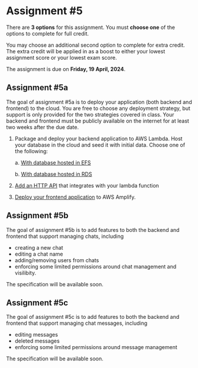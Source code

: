 # Assignment #5

There are **3 options** for this assignment. You must **choose one** of the options to
complete for full credit.

You may choose an additional second option to complete for extra credit. The extra credit
will be applied in as a boost to either your lowest assignment score or your lowest exam
score.

The assignment is due on **Friday, 19 April, 2024**.

## Assignment #5a

The goal of assignment #5a is to deploy your application (both backend and frontend) to
the cloud. You are free to choose any deployment strategy, but support is only provided
for the two strategies covered in class. Your backend and frontend must be publicly
available on the internet for at least two weeks after the due date.

1. Package and deploy your backend application to AWS Lambda. Host your database in the 
   cloud and seed it with initial data. Choose one of the following:
   
    a. [With database hosted in EFS](./lambda_with_efs.md)
   
    b. [With database hosted in RDS](./lambda_with_rds.md)
   
4. [Add an HTTP API](./api_gateway.md) that integrates with your lambda function
5. [Deploy your frontend application](./amplify.md) to AWS Amplify.

## Assignment #5b

The goal of assignment #5b is to add features to both the backend and frontend that
support managing chats, including
- creating a new chat
- editing a chat name
- adding/removing users from chats
- enforcing some limited permissions around chat management and visilibity.

The specification will be available soon.

## Assignment #5c

The goal of assignment #5c is to add features to both the backend and frontend that
support managing chat messages, including
- editing messages
- deleted messages
- enforcing some limited permissions around message management

The specification will be available soon.

